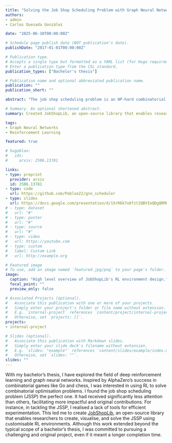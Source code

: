 ```yaml
---
title: "Solving the Job Shop Scheduling Problem with Graph Neural Networks: A Customizable Reinforcement Learning Environment"
authors:
- admin
- Carlos Quesada González

date: "2025-06-10T00:00:00Z"

# Schedule page publish date (NOT publication's date).
publishDate: "2017-01-01T00:00:00Z"

# Publication type.
# Accepts a single type but formatted as a YAML list (for Hugo requirements).
# Enter a publication type from the CSL standard.
publication_types: ["Bachelor's thesis"]

# Publication name and optional abbreviated publication name.
publication: ""
publication_short: ""

abstract: "The job shop scheduling problem is an NP-hard combinatorial optimization problem relevant to manufacturing and timetabling. Traditional approaches use priority dispatching rules based on simple heuristics. Recent work has attempted to replace these with deep learning models, particularly graph neural networks (GNNs), that learn to assign priorities from data. However, training such models requires customizing numerous factors: graph representation, node features, action space, and reward functions. The lack of modular libraries for experimentation makes this research time-consuming. This work introduces JobShopLib, a modular library that allows customizing these factors and creating new components with its reinforcement learning environment. We trained several dispatchers through imitation learning to demonstrate the environment's utility. One model outperformed various graph-based dispatchers using only individual operation features, highlighting the importance of feature customization. Our GNN model achieved near state-of-the-art results on large-scale problems. These results suggest significant room for improvement in developing such models. JobShopLib provides the necessary tools for future experimentation."

# Summary. An optional shortened abstract.
summary: Created JobShopLib, an open-source library that enables researchers to create, visualise, and solve the JSSP using customisable RL environments.

tags:
- Graph Neural Networks
- Reinforcement Learning

featured: true

# hugoblox:
#   ids:
#     arxiv: 2506.13781

links:
- type: preprint
  provider: arxiv
  id: 2506.13781
- type: code
  url: https://github.com/Pabloo22/gnn_scheduler
- type: slides
  url: https://docs.google.com/presentation/d/1XrR6k7o8fzt2QBVIoQDgQRMPp4axG7I5Y2KsoU988_c/edit?usp=sharing
# - type: dataset
#   url: "#"
# - type: poster
#   url: "#"
# - type: source
#   url: "#"
# - type: video
#   url: https://youtube.com
# - type: custom
#   label: Custom Link
#   url: http://example.org

# Featured image
# To use, add an image named `featured.jpg/png` to your page's folder. 
image:
  caption: "High level overview of JobShopLib's RL environment design."
  focal_point: ""
  preview_only: false

# Associated Projects (optional).
#   Associate this publication with one or more of your projects.
#   Simply enter your project's folder or file name without extension.
#   E.g. `internal-project` references `content/project/internal-project/index.md`.
#   Otherwise, set `projects: []`.
projects:
- internal-project

# Slides (optional).
#   Associate this publication with Markdown slides.
#   Simply enter your slide deck's filename without extension.
#   E.g. `slides: "example"` references `content/slides/example/index.md`.
#   Otherwise, set `slides: ""`.
slides: ""
---
```


With my bachelor’s thesis, I have explored the field of deep reinforcement learning and graph neural networks. Inspired by AlphaZero’s success in combinatorial games like Go and chess, I was interested in using RL to solve combinatorial optimisation problems. I found the job shop scheduling problem (JSSP) the perfect one. It had received significantly less attention than others, facilitating more impactful and original contributions. For instance, in tackling the JSSP, I realised a lack of tools for efficient experimentation. This led me to create [JobShopLib](https://github.com/Pabloo22/job_shop_lib), an open-source library that enables researchers to create, visualise, and solve the JSSP using customisable RL environments. Although this work extended beyond the typical scope of a bachelor’s thesis, I was committed to pursuing a challenging and original project, even if it meant a longer completion time.

<!-- This work is driven by the results in my [previous paper](/publication/conference-paper/) on LLMs.

{{% callout note %}}
Create your slides in Markdown - click the *Slides* button to check out the example.
{{% /callout %}}

Add the publication's **full text** or **supplementary notes** here. You can use rich formatting such as including [code, math, and images](https://docs.hugoblox.com/content/writing-markdown-latex/). -->
